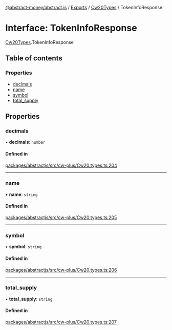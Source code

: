 [@abstract-money/abstract.js](../README.md) / [Exports](../modules.md) / [Cw20Types](../modules/Cw20Types.md) / TokenInfoResponse

# Interface: TokenInfoResponse

[Cw20Types](../modules/Cw20Types.md).TokenInfoResponse

## Table of contents

### Properties

- [decimals](Cw20Types.TokenInfoResponse.md#decimals)
- [name](Cw20Types.TokenInfoResponse.md#name)
- [symbol](Cw20Types.TokenInfoResponse.md#symbol)
- [total\_supply](Cw20Types.TokenInfoResponse.md#total_supply)

## Properties

### decimals

• **decimals**: `number`

#### Defined in

[packages/abstractjs/src/cw-plus/Cw20.types.ts:204](https://github.com/Abstract-OS/abstract.js/blob/c46b309/packages/abstractjs/src/cw-plus/Cw20.types.ts#L204)

___

### name

• **name**: `string`

#### Defined in

[packages/abstractjs/src/cw-plus/Cw20.types.ts:205](https://github.com/Abstract-OS/abstract.js/blob/c46b309/packages/abstractjs/src/cw-plus/Cw20.types.ts#L205)

___

### symbol

• **symbol**: `string`

#### Defined in

[packages/abstractjs/src/cw-plus/Cw20.types.ts:206](https://github.com/Abstract-OS/abstract.js/blob/c46b309/packages/abstractjs/src/cw-plus/Cw20.types.ts#L206)

___

### total\_supply

• **total\_supply**: `string`

#### Defined in

[packages/abstractjs/src/cw-plus/Cw20.types.ts:207](https://github.com/Abstract-OS/abstract.js/blob/c46b309/packages/abstractjs/src/cw-plus/Cw20.types.ts#L207)
